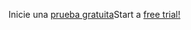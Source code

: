 <span data-ttu-id="79125-101">Inicie una [prueba gratuita](https://go.microsoft.com/fwlink/?linkid=847861)</span><span class="sxs-lookup"><span data-stu-id="79125-101">Start a [free trial!](https://go.microsoft.com/fwlink/?linkid=847861)</span></span>